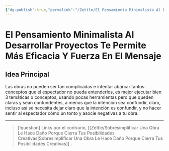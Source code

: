 ```yaml
---
{"dg-publish":true,"permalink":"/Zettle/El Pensamiento Minimalista Al Desarrollar Proyectos Te Permite Más Eficacia Y Fuerza En El Mensaje/","title":"El pensamiento minimalista al desarrollar proyectos te permite más eficacia y fuerza en el mensaje","updated":"2023-11-20T19:22:57.385-05:00"}
---
```



# El Pensamiento Minimalista Al Desarrollar Proyectos Te Permite Más Eficacia Y Fuerza En El Mensaje

## Idea Principal
Las obras no pueden ser tan complicadas e intentar abarcar tantos conceptos que el espectador no pueda entenderlos, es mejor ejecutar bien 3 temáticas o conceptos, usando pocas herramientas pero que queden claras y sean contundentes, a menos que la intención sea confundir, claro, incluso así se necesita dejar claro que la intención es confundir, y no hacer sentir al espectador cómo un tonto y asocie negativas a tu obra.

- - - 
> [!question] Links
> por el contrario, [[Zettle/Sobresimplificar Una Obra Le Hace Daño Porque Cierra Tus Posibilidades Creativas\|Sobresimplificar Una Obra Le Hace Daño Porque Cierra Tus Posibilidades Creativas]]
> .

